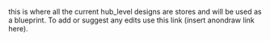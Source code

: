 this is where all the current hub_level designs are stores and will be used as a blueprint. To add or suggest any edits use this link (insert anondraw link here).
